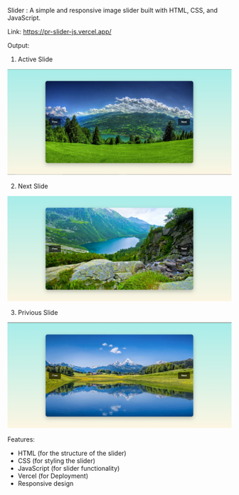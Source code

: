 Slider : A simple and responsive image slider built with HTML, CSS, and JavaScript.

Link: https://pr-slider-js.vercel.app/

Output: 
1. Active Slide

![alt text](./output/image1.png)

2. Next Slide

![alt text](./output/image2.png)

3. Privious Slide

![alt text](./output/image3.png)

Features:

- HTML (for the structure of the slider)
- CSS (for styling the slider)
- JavaScript (for slider functionality)
- Vercel (for Deployment)
- Responsive design